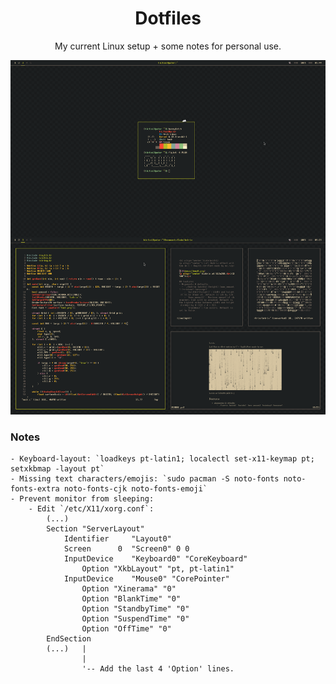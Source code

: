 <h1 align="center">Dotfiles</h1>
<p align="center"> My current Linux setup + some notes for personal use. </p>

![](https://raw.githubusercontent.com/hicfool/dotfiles/main/Pictures/image.png)

### Notes
```
- Keyboard-layout: `loadkeys pt-latin1; localectl set-x11-keymap pt; setxkbmap -layout pt`
- Missing text characters/emojis: `sudo pacman -S noto-fonts noto-fonts-extra noto-fonts-cjk noto-fonts-emoji`
- Prevent monitor from sleeping:
    - Edit `/etc/X11/xorg.conf`:
        (...)
        Section "ServerLayout"
            Identifier     "Layout0"
            Screen      0  "Screen0" 0 0
            InputDevice    "Keyboard0" "CoreKeyboard"
        	    Option "XkbLayout" "pt, pt-latin1"
            InputDevice    "Mouse0" "CorePointer"
            	Option "Xinerama" "0"
                Option "BlankTime" "0"
                Option "StandbyTime" "0"
                Option "SuspendTime" "0"
                Option "OffTime" "0"
        EndSection
        (...)   |
                |
                '-- Add the last 4 'Option' lines.
```
